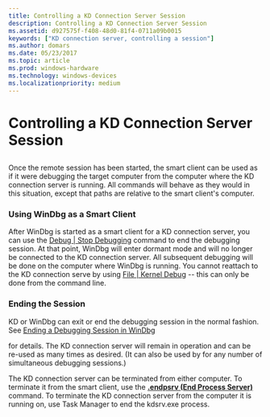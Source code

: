 ```yaml
---
title: Controlling a KD Connection Server Session
description: Controlling a KD Connection Server Session
ms.assetid: d927575f-f408-48d0-81f4-0711a09b0015
keywords: ["KD connection server, controlling a session"]
ms.author: domars
ms.date: 05/23/2017
ms.topic: article
ms.prod: windows-hardware
ms.technology: windows-devices
ms.localizationpriority: medium
---
```


# Controlling a KD Connection Server Session


## <span id="ddk_controlling_a_kd_connection_server_session_dbg"></span><span id="DDK_CONTROLLING_A_KD_CONNECTION_SERVER_SESSION_DBG"></span>


Once the remote session has been started, the smart client can be used as if it were debugging the target computer from the computer where the KD connection server is running. All commands will behave as they would in this situation, except that paths are relative to the smart client's computer.

### <span id="using_windbg_as_a_smart_client"></span><span id="USING_WINDBG_AS_A_SMART_CLIENT"></span>Using WinDbg as a Smart Client

After WinDbg is started as a smart client for a KD connection server, you can use the [Debug | Stop Debugging](debug---stop-debugging.md) command to end the debugging session. At that point, WinDbg will enter dormant mode and will no longer be connected to the KD connection server. All subsequent debugging will be done on the computer where WinDbg is running. You cannot reattach to the KD connection serve by using [File | Kernel Debug](file---kernel-debug.md) -- this can only be done from the command line.

### <span id="ending_the_session"></span><span id="ENDING_THE_SESSION"></span>Ending the Session

KD or WinDbg can exit or end the debugging session in the normal fashion. See [Ending a Debugging Session in WinDbg](ending-a-debugging-session-in-windbg.md)

for details. The KD connection server will remain in operation and can be re-used as many times as desired. (It can also be used by for any number of simultaneous debugging sessions.)

The KD connection server can be terminated from either computer. To terminate it from the smart client, use the [**.endpsrv (End Process Server)**](-endpsrv--end-process-server-.md) command. To terminate the KD connection server from the computer it is running on, use Task Manager to end the kdsrv.exe process.

 

 





